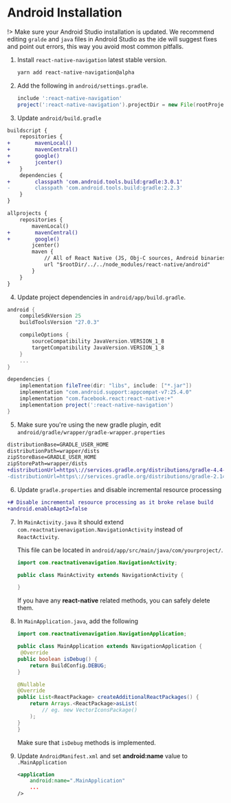# Android Installation

!> Make sure your Android Studio installation is updated. We recommend editing `gralde` and `java` files in Android Studio as the ide will suggest fixes and point out errors, this way you avoid most common pitfalls.


1. Install `react-native-navigation` latest stable version.

	```sh
	yarn add react-native-navigation@alpha
	```

2. Add the following in `android/settings.gradle`.

	```groovy
	include ':react-native-navigation'
	project(':react-native-navigation').projectDir = new File(rootProject.projectDir, '../node_modules/react-native-navigation/lib/android/app/')
	```
	
3. Update `android/build.gradle`

```diff
buildscript {
    repositories {
+        mavenLocal()
+        mavenCentral()
+        google()
+        jcenter()
    }
    dependencies {
+        classpath 'com.android.tools.build:gradle:3.0.1'
-        classpath 'com.android.tools.build:gradle:2.2.3'
    }
}

allprojects {
    repositories {
        mavenLocal()
+        mavenCentral()
+        google()
        jcenter()
        maven {
            // All of React Native (JS, Obj-C sources, Android binaries) is installed from npm
            url "$rootDir/../../node_modules/react-native/android"
        }
    }
}
```

4. Update project dependencies in `android/app/build.gradle`.
```groovy
android {
    compileSdkVersion 25
    buildToolsVersion "27.0.3"

    compileOptions {
        sourceCompatibility JavaVersion.VERSION_1_8
        targetCompatibility JavaVersion.VERSION_1_8
    }
    ...
}

dependencies {
    implementation fileTree(dir: "libs", include: ["*.jar"])
    implementation "com.android.support:appcompat-v7:25.4.0"
    implementation "com.facebook.react:react-native:+"
    implementation project(':react-native-navigation')
}
```
	
5. Make sure you're using the new gradle plugin, edit `android/gradle/wrapper/gradle-wrapper.properties`

```diff
distributionBase=GRADLE_USER_HOME
distributionPath=wrapper/dists
zipStoreBase=GRADLE_USER_HOME
zipStorePath=wrapper/dists
+distributionUrl=https\://services.gradle.org/distributions/gradle-4.4-all.zip
-distributionUrl=https\://services.gradle.org/distributions/gradle-2.14.1-all.zip
```

6. Update `gradle.properties` and disable incremental resource processing
```diff
+# Disable incremental resource processing as it broke relase build
+android.enableAapt2=false
```

7. In `MainActivity.java` it should extend `com.reactnativenavigation.NavigationActivity` instead of `ReactActivity`.

	This file can be located in `android/app/src/main/java/com/yourproject/`.

	```java
	import com.reactnativenavigation.NavigationActivity;

	public class MainActivity extends NavigationActivity {

	}
	```

	If you have any **react-native** related methods, you can safely delete them.

8. In `MainApplication.java`, add the following
	```java
	import com.reactnativenavigation.NavigationApplication;

	public class MainApplication extends NavigationApplication {
     @Override
	public boolean isDebug() {
		return BuildConfig.DEBUG;
	}

	@Nullable
	@Override
	public List<ReactPackage> createAdditionalReactPackages() {
		return Arrays.<ReactPackage>asList(
			// eg. new VectorIconsPackage()
		);
	}
 	}
	```

	Make sure that `isDebug` methods is implemented.

9. Update `AndroidManifest.xml` and set **android:name** value to `.MainApplication`
	```xml
	<application
		android:name=".MainApplication"
		...
	/>
	```

